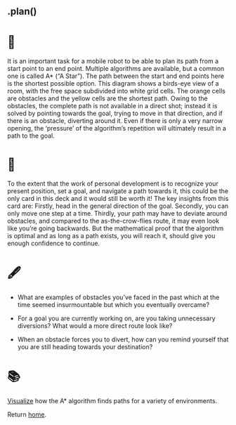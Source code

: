 ## .plan()

# 🔬

It is an important task for a mobile robot to be able to plan its path from a start point to an end point. Multiple algorithms are available, but a common one is called A* (“A Star”). The path between the start and end points here is the shortest possible option. This diagram shows a birds-eye view of a room, with the free space subdivided into white grid cells. The orange cells are obstacles and the yellow cells are the shortest path. Owing to the obstacles, the complete path is not available in a direct shot; instead it is solved by pointing towards the goal, trying to move in that direction, and if there is an obstacle, diverting around it. Even if there is only a very narrow opening, the ‘pressure’ of the algorithm’s repetition will ultimately result in a path to the goal.

# 🧩

To the extent that the work of personal development is to recognize your present position, set a goal, and navigate a path towards it, this could be the only card in this deck and it would still be worth it! The key insights from this card are: Firstly, head in the general direction of the goal. Secondly, you can only move one step at a time. Thirdly, your path may have to deviate around obstacles, and compared to the as-the-crow-flies route, it may even look like you’re going backwards. But the mathematical proof that the algorithm is optimal and as long as a path exists, you will reach it, should give you enough confidence to continue.

# 🖋️

- What are examples of obstacles you’ve faced in the past which at the time seemed insurmountable but which you eventually overcame?

- For a goal you are currently working on, are you taking unnecessary diversions? What would a more direct route look like?
- When an obstacle forces you to divert, how can you remind yourself that you are still heading towards your destination?

# 📚

[Visualize](https://www.youtube.com/watch?v=19h1g22hby8) how the A* algorithm finds paths for a variety of environments.

Return [home](../index.md).
